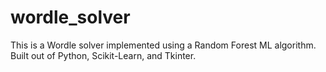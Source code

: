 # wordle_solver
This is a Wordle solver implemented using a Random Forest ML algorithm. Built out of Python, Scikit-Learn, and Tkinter.
